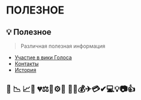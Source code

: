# ПОЛЕЗНОЕ

## 💡 Полезное

> Различная полезная информация

* [Участие в вики Голоса](uchastie-v-viki-golosa.md)
* [Контакты]()
* [История]()

## 💯  📉 📈🔪 💔⚖️🎯⚙️📘 🚀📌💰✈💳✔💻💡📷👍

